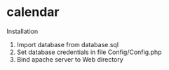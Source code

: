 # calendar

Installation

1. Import database from database.sql
2. Set database credentials in file Config/Config.php
3. Bind apache server to Web directory
